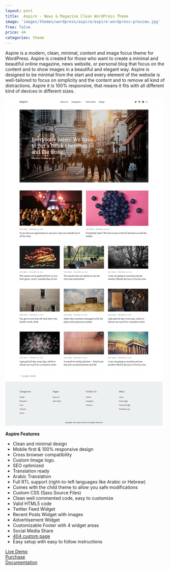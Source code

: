 ```yaml
---
layout: post
title:  Aspire - News & Magazine Clean WordPress Theme
image: 'images/themes/wordpress/aspire/aspire-wordpress-preview.jpg'
free: false
price: 44
categories: theme
---
```


Aspire is a modern, clean, minimal, content and image focus theme for WordPress. Aspire is created for those who want to create a minimal and beautiful online magazine, news website, or personal blog that focus on the content and to show images in a beautiful and elegant way. Aspire is designed to be minimal from the start and every element of the website is well-tailored to focus on simplicity and the content and to remove all kind of distractions. Aspire it is 100% responsive, that means it fits with all different kind of devices in different sizes.

![aspire-wordpress-full-preview](/images/themes/wordpress/aspire/aspire-wordpress-full-preview.png)

**Aspire Features**

- Clean and minimal design
- Mobile first &amp; 100% responsive design
- Cross browser compatibility
- Custom Image logo.
- SEO optimized
- Translation ready
- Arabic Translation
- Full RTL support (right-to-left languages like Arabic or Hebrew)
- Comes with the child theme to allow you safe modifications
- Custom CSS (Sass Source Files)
- Clean well commented code, easy to customize
- Valid HTML5 code
- Twitter Feed Widget
- Recent Posts Widget with images
- Advertisement Widget
- Customizable Footer with 4 widget areas
- Social Media Share
- <a href="http://aspire-wp.aspirethemes.com/404">404 custom page</a>
- Easy setup with easy to follow instructions

<div class="row">
  <div class="column medium-4 large-4">
    <a class="button button--large button--expand" href="hhttp://aspire-wordpress.aspirethemes.com/" target="_blank">Live Demo</a>
  </div>
  <div class="column medium-4 large-4">
    <a class="button button--expand button--large button--success" href="http://themeforest.net/item/-aspire-news-magazine-clean-wordpress-theme/15086977" target="_blank">Purchase</a>
  </div>
  <div class="column medium-4 large-4">
    <a class="button button--large button--expand" href="http://aspirethemes.com/docs/aspire-wordpress.html" target="_blank">Documentation</a>
  </div>
</div>
